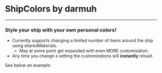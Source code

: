 # ShipColors by darmuh
***
### Style your ship with your own personal colors!

- Currently supports changing a limited number of items around the ship using sharedMaterials.
	- May at some point get expanded with even MORE customization.
- Any time you change a setting the customizations will **instantly** reload. 

See below an example:
